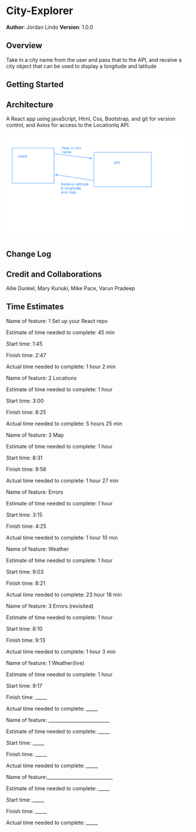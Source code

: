 # City-Explorer

**Author**: Jordan Lindo
**Version**: 1.0.0 

## Overview

Take in a city name from the user and pass that to the API, and receive a city object that can be used to display a longitude and latitude 

## Getting Started

## Architecture

A React app using javaScript, Html, Css, Bootstrap, and git for version control, and Axios for access to the LocationIq API.

<img src="./public/images/Whiteboard.png" />  

## Change Log

## Credit and Collaborations 

Allie Dunkel, Mary Kuriuki, Mike Pace, Varun Pradeep

## Time Estimates

Name of feature: 1 Set up your React repo

Estimate of time needed to complete: 45 min

Start time: 1:45

Finish time: 2:47

Actual time needed to complete: 1 hour 2 min

Name of feature: 2 Locations

Estimate of time needed to complete: 1 hour

Start time: 3:00

Finish time: 8:25

Actual time needed to complete: 5 hours 25 min

Name of feature: 3 Map

Estimate of time needed to complete: 1 hour

Start time: 8:31

Finish time: 9:58

Actual time needed to complete: 1 hour 27 min

Name of feature: Errors

Estimate of time needed to complete: 1 hour

Start time: 3:15

Finish time: 4:25

Actual time needed to complete: 1 hour 10 min

Name of feature: Weather

Estimate of time needed to complete: 1 hour

Start time: 9:03

Finish time: 8:21

Actual time needed to complete: 23 hour 18 min

Name of feature: 3 Errors (revisited)

Estimate of time needed to complete: 1 hour

Start time: 8:10

Finish time: 9:13

Actual time needed to complete: 1 hour 3 min

Name of feature: 1 Weather(live)

Estimate of time needed to complete: 1 hour

Start time: 9:17

Finish time: _____

Actual time needed to complete: _____

Name of feature: __________________________

Estimate of time needed to complete: _____

Start time: _____

Finish time: _____

Actual time needed to complete: _____

Name of feature:____________________________

Estimate of time needed to complete: _____

Start time: _____

Finish time: _____

Actual time needed to complete: _____
